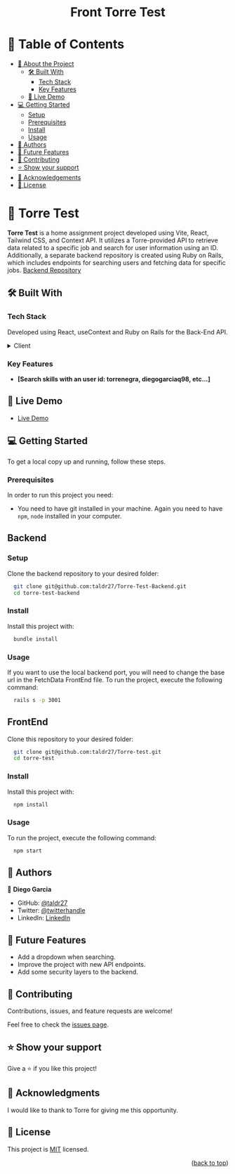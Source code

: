 <a name="readme-top"></a>

<div align="center">

  <h1>Front Torre Test</h1>

</div>


# 📗 Table of Contents

- [📖 About the Project](#about-project)
  - [🛠 Built With](#built-with)
    - [Tech Stack](#tech-stack)
    - [Key Features](#key-features)
  - [🚀 Live Demo](#live-demo)
- [💻 Getting Started](#getting-started)
  - [Setup](#setup)
  - [Prerequisites](#prerequisites)
  - [Install](#install)
  - [Usage](#usage)
- [👥 Authors](#authors)
- [🔭 Future Features](#future-features)
- [🤝 Contributing](#contributing)
- [⭐️ Show your support](#support)
- [🙏 Acknowledgements](#acknowledgements)
- [📝 License](#license)

# 📖 Torre Test <a name="about-project"></a>

**Torre Test** is a home assignment project developed using Vite, React, Tailwind CSS, and Context API. It utilizes a Torre-provided API to retrieve data related to a specific job and search for user information using an ID. Additionally, a separate backend repository is created using Ruby on Rails, which includes endpoints for searching users and fetching data for specific jobs. [Backend Repository](https://github.com/taldr27/Torre-Test-Backend)

## 🛠 Built With <a name="built-with"></a>

### Tech Stack <a name="tech-stack"></a>

Developed using React, useContext and Ruby on Rails for the Back-End API.

<details>
  <summary>Client</summary>
  <ul>
    <li><a href="https://reactjs.org/">React.js</a></li>
  </ul>
  <summary>Database</summary>
  <ul>
    <li><a href="https://www.postgresql.org/">PostgreSQL</a></li>
  </ul>
  <summary>Back-end</summary>
  <ul>
    <li><a href="https://www.rubyonrails.org/">RubyOnRails</a></li>
  </ul>
</details>

### Key Features <a name="key-features"></a>

- **[Search skills with an user id: torrenegra, diegogarciaq98, etc...]**

## 🚀 Live Demo <a name="live-demo"></a>

- [Live Demo](https://torre-test-kj2ldp0v6-taldr27.vercel.app/)

## 💻 Getting Started <a name="getting-started"></a>


To get a local copy up and running, follow these steps.

### Prerequisites

In order to run this project you need:

- You need to have git installed in your machine. Again you need to have `npm`, `node` installed in your computer.

## Backend
### Setup

Clone the backend repository to your desired folder:

```sh
  git clone git@github.com:taldr27/Torre-Test-Backend.git
  cd torre-test-backend
```
### Install

Install this project with:

```sh
  bundle install
```

### Usage

If you want to use the local backend port, you will need to change the base url in the FetchData FrontEnd file.
To run the project, execute the following command:

```sh
  rails s -p 3001
```

## FrontEnd
Clone this repository to your desired folder:

```sh
  git clone git@github.com:taldr27/Torre-test.git
  cd torre-test
```

### Install

Install this project with:

```sh
  npm install
```

### Usage

To run the project, execute the following command:

```sh
  npm start
```


## 👥 Authors <a name="authors"></a>

👤 **Diego Garcia**

- GitHub: [@taldr27](https://github.com/taldr27)
- Twitter: [@twitterhandle](https://twitter.com/twitterhandle)
- LinkedIn: [LinkedIn](https://linkedin.com/in/linkedinhandle)


## 🔭 Future Features <a name="future-features"></a>

- Add a dropdown when searching.
- Improve the project with new API endpoints.
- Add some security layers to the backend.


## 🤝 Contributing <a name="contributing"></a>

Contributions, issues, and feature requests are welcome!

Feel free to check the [issues page](../../issues/).


## ⭐️ Show your support <a name="support"></a>

Give a ⭐️ if you like this project!


## 🙏 Acknowledgments <a name="acknowledgements"></a>

I would like to thank to Torre for giving me this opportunity.

## 📝 License <a name="license"></a>

This project is [MIT](./LICENSE) licensed.

<p align="right">(<a href="#readme-top">back to top</a>)</p>
